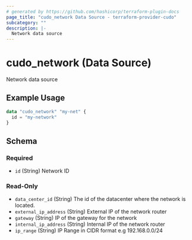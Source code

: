 ```yaml
---
# generated by https://github.com/hashicorp/terraform-plugin-docs
page_title: "cudo_network Data Source - terraform-provider-cudo"
subcategory: ""
description: |-
  Network data source
---
```


# cudo_network (Data Source)

Network data source

## Example Usage

```terraform
data "cudo_network" "my-net" {
  id = "my-network"
}
```

<!-- schema generated by tfplugindocs -->
## Schema

### Required

- `id` (String) Network ID

### Read-Only

- `data_center_id` (String) The id of the datacenter where the network is located.
- `external_ip_address` (String) External IP of the network router
- `gateway` (String) IP of the gateway for the network
- `internal_ip_address` (String) Internal IP of the network router
- `ip_range` (String) IP Range in CIDR format e.g 192.168.0.0/24
